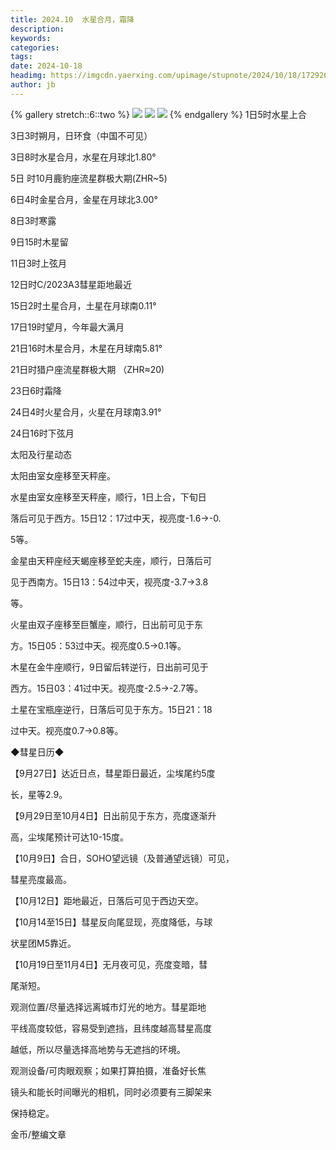 ```yaml
---
title: 2024.10  水星合月，霜降
description: 
keywords: 
categories: 
tags: 
date: 2024-10-18
headimg: https://imgcdn.yaerxing.com/upimage/stupnote/2024/10/18/1729264494_17975317_4105.jpg
author: jb
---
```


{% gallery stretch::6::two %}
![](https://imgcdn.yaerxing.com/upimage/stupnote/2024/10/18/1729264494_17975317_4105.jpg)
![](https://imgcdn.yaerxing.com/upimage/stupnote/2024/10/18/1729264497_17975317_2543.jpg)
![](https://imgcdn.yaerxing.com/upimage/stupnote/2024/10/18/1729264499_17975317_1667.jpg)
{% endgallery %}
1日5时水星上合

3日3时朔月，日环食（中国不可见）

3日8时水星合月，水星在月球北1.80°

5日 时10月鹿豹座流星群极大期(ZHR~5)

6日4时金星合月，金星在月球北3.00°

8日3时寒露

9日15时木星留

11日3时上弦月

12日时C/2023A3彗星距地最近

15日2时土星合月，土星在月球南0.11°

17日19时望月，今年最大满月

21日16时木星合月，木星在月球南5.81°

21日时猎户座流星群极大期 （ZHR≈20)

23日6时霜降

24日4时火星合月，火星在月球南3.91°

24日16时下弦月

太阳及行星动态

太阳由室女座移至天秤座。

水星由室女座移至天秤座，顺行，1日上合，下旬日

落后可见于西方。15日12：17过中天，视亮度-1.6→-0.

5等。

金星由天秤座经天蝎座移至蛇夫座，顺行，日落后可

见于西南方。15日13：54过中天，视亮度-3.7→3.8

等。

火星由双子座移至巨蟹座，顺行，日出前可见于东

方。15日05：53过中天。视亮度0.5→0.1等。

木星在金牛座顺行，9日留后转逆行，日出前可见于

西方。15日03：41过中天。视亮度-2.5→-2.7等。

土星在宝瓶座逆行，日落后可见于东方。15日21：18

过中天。视亮度0.7→0.8等。

◆彗星日历◆

【9月27日】达近日点，彗星距日最近，尘埃尾约5度

长，星等2.9。

【9月29日至10月4日】日出前见于东方，亮度逐渐升

高，尘埃尾预计可达10-15度。

【10月9日】合日，SOHO望远镜（及普通望远镜）可见，

彗星亮度最高。

【10月12日】距地最近，日落后可见于西边天空。

【10月14至15日】彗星反向尾显现，亮度降低，与球

状星团M5靠近。

【10月19日至11月4日】无月夜可见，亮度变暗，彗

尾渐短。

观测位置/尽量选择远离城市灯光的地方。彗星距地

平线高度较低，容易受到遮挡，且纬度越高彗星高度

越低，所以尽量选择高地势与无遮挡的环境。

观测设备/可肉眼观察；如果打算拍摄，准备好长焦

镜头和能长时间曝光的相机，同时必须要有三脚架来

保持稳定。




金币/整编文章

